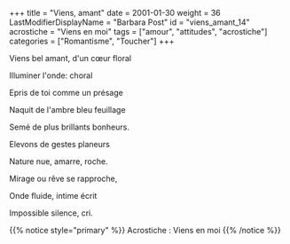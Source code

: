 +++
title = "Viens, amant"
date = 2001-01-30
weight = 36
LastModifierDisplayName = "Barbara Post"
id = "viens_amant_14"
acrostiche = "Viens en moi"
tags = ["amour", "attitudes", "acrostiche"]
categories = ["Romantisme", "Toucher"]
+++

Viens bel amant, d'un cœur floral

Illuminer l'onde: choral

Epris de toi comme un présage

Naquit de l'ambre bleu feuillage

Semé de plus brillants bonheurs.

Elevons de gestes planeurs

Nature nue, amarre, roche.

Mirage ou rêve se rapproche,

Onde fluide, intime écrit

Impossible silence, cri.

{{% notice style="primary" %}}
Acrostiche : Viens en moi
{{% /notice %}}
